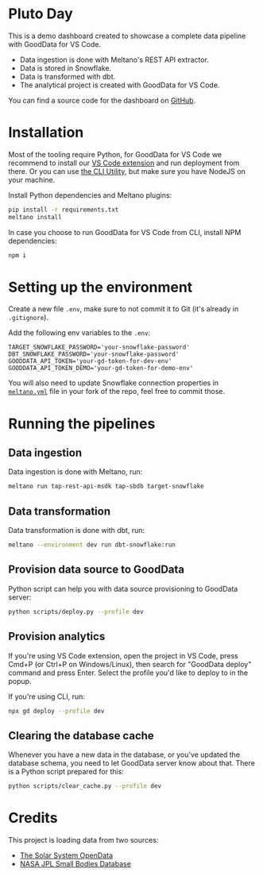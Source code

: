 # Pluto Day

This is a demo dashboard created to showcase a complete data pipeline with GoodData for VS Code.

* Data ingestion is done with Meltano's REST API extractor.
* Data is stored in Snowflake.
* Data is transformed with dbt.
* The analytical project is created with GoodData for VS Code.

You can find a source code for the dashboard on [GitHub](https://github.com/andriichumak/gooddata-pluto-day).

# Installation

Most of the tooling require Python, for GoodData for VS Code we recommend to install our
[VS Code extension](https://marketplace.visualstudio.com/items?itemName=GoodData.gooddata-vscode)
and run deployment from there. Or you can use
[the CLI Utility](https://www.npmjs.com/package/@gooddata/code-cli), but make sure you have NodeJS on your machine.

Install Python dependencies and Meltano plugins:

```bash
pip install -r requirements.txt
meltano install
```

In case you choose to run GoodData for VS Code from CLI, install NPM dependencies:

```bash
npm i
```

# Setting up the environment

Create a new file `.env`, make sure to not commit it to Git (it's already in `.gitignore`).

Add the following env variables to the `.env`:

```
TARGET_SNOWFLAKE_PASSWORD='your-snowflake-password'
DBT_SNOWFLAKE_PASSWORD='your-snowflake-password'
GOODDATA_API_TOKEN='your-gd-token-for-dev-env'
GOODDATA_API_TOKEN_DEMO='your-gd-token-for-demo-env'
```

You will also need to update Snowflake connection properties in [`meltano.yml`](./meltano.yml) file in your fork of the repo,
feel free to commit those.

# Running the pipelines

## Data ingestion

Data ingestion is done with Meltano, run:

```bash
meltano run tap-rest-api-msdk tap-sbdb target-snowflake
```

## Data transformation

Data transformation is done with dbt, run:

```bash
meltano --environment dev run dbt-snowflake:run
```

## Provision data source to GoodData

Python script can help you with data source provisioning to GoodData server:

```bash
python scripts/deploy.py --profile dev
```

## Provision analytics

If you're using VS Code extension, open the project in VS Code, press Cmd+P (or Ctrl+P on Windows/Linux),
then search for "GoodData deploy" command and press Enter. Select the profile you'd like to deploy to in the popup.

If you're using CLI, run:

```bash
npx gd deploy --profile dev
```

## Clearing the database cache

Whenever you have a new data in the database, or you've updated the database schema,
you need to let GoodData server know about that. There is a Python script prepared for this:

```bash
python scripts/clear_cache.py --profile dev
```

# Credits

This project is loading data from two sources:
* [The Solar System OpenData](https://api.le-systeme-solaire.net/en/)
* [NASA JPL Small Bodies Database](https://ssd-api.jpl.nasa.gov/doc/sbdb_query.html)
